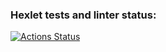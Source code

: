 ### Hexlet tests and linter status:
[![Actions Status](https://github.com/Artem-Anisimoff/data-analytics-project-92/actions/workflows/hexlet-check.yml/badge.svg)](https://github.com/Artem-Anisimoff/data-analytics-project-92/actions)
